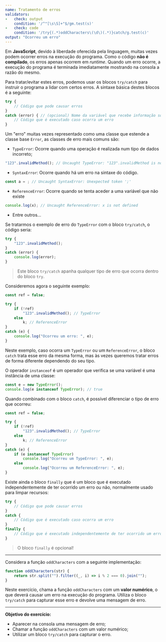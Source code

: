 ```yaml
---
name: Tratamento de erros
validators:
-   check: output
    condition: '/^"[\s\S]+"$/gm.test(s)'
-   check: code
    condition: '/try{(.*)oddCharacters\(\d\)(.*)}catch/g.test(c)'
output: "Ocorreu um erro"
---
```


Em **JavaScript**, devido à liberdade oferecida pela linguagem, muitas vezes podem ocorrer erros na execução do programa. Como o código **não é compilado**, os erros apenas ocorrem em *runtime*. Quando um erro ocorre, a execução do programa é terminada imediatamente mostrando na consola a razão do mesmo.

Para tratar/evitar estes erros, podemos usar os blocos `try/catch` para instruir o programa a lidar com certos erros. A sintaxe básica destes blocos é a seguinte:

```js
try {
    // Código que pode causar erros
}
catch (error) { // (opcional) Nome da variável que recebe informação sobre o erro
    // Código que é executado caso ocorra um erro
}
```

Um "erro" muitas vezes representado como uma classe que estende a classe base `Error`, as classes de erro mais comuns são:

- `TypeError`: Ocorre quando uma operação é realizada num tipo de dados incorreto;
```js
"123".invalidMethod(); // Uncaught TypeError: "123".invalidMethod is not a function
```
- `SyntaxError`: Ocorre quando há um erro na sintaxe do código.
```js
const a = ; // Uncaught SyntaxError: Unexpected token ';'
```
- `ReferenceError`: Ocorre quando se tenta aceder a uma variável que não existe
```js
console.log(x); // Uncaught ReferenceError: x is not defined
```
- Entre outros...

Se tratarmos o exemplo de erro do `TypeError` com o bloco `try/catch`, o código seria:

```js
try {
    "123".invalidMethod();
}
catch (error) {
    console.log(error);
}
```

> Este bloco `try/catch` apanha qualquer tipo de erro que ocorra dentro do bloco `try`.

Consideremos agora o seguinte exemplo:

```js
const ref = false;

try {
    if (!ref)
        "123".invalidMethod(); // TypeError
    else
        k; // ReferenceError
}
catch (e) {
    console.log("Ocorreu um erro: ", e);
}
```

Neste exemplo, caso ocorra um `TypeError` ou um `ReferenceError`, o bloco `catch` trata esse erro da mesma forma, mas às vezes queremos tratar erros de forma diferente dependendo do seu tipo.

O operador `instanceof` é um operador que verifica se uma variável é uma instância de uma classe:

```js
const e = new TypeError();
console.log(e instanceof TypeError); // true
```

Quando combinado com o bloco `catch`, é possível diferenciar o tipo de erro que ocorreu:

```js
const ref = false;

try {
    if (!ref)
        "123".invalidMethod(); // TypeError
    else
        k; // ReferenceError
}
catch (e) {
    if (e instanceof TypeError)
        console.log("Ocorreu um TypeError: ", e);
    else
        console.log("Ocorreu um ReferenceError: ", e);
}
```

Existe ainda o bloco `finally` que é um bloco que é executado independentemente de ter ocorrido um erro ou não, normalmente usado para limpar recursos:

```js
try {
    // Código que pode causar erros
}
catch {
    // Código que é executado caso ocorra um erro
}
finally {
    // Código que é executado independentemente de ter ocorrido um erro ou não
}
```

> O bloco `finally` é opcional!

***

Considera a função `oddCharacters` com a seguinte implementação:

```js
function oddCharacters(str) {
    return str.split("").filter((_, i) => i % 2 === 0).join("");
}
```

Neste exercício, chama a função `oddCharacters` com um **valor numérico**, o que deverá causar um erro na execução do programa. Utiliza o bloco `try/catch` para capturar esse erro e devolve uma mensagem de erro.

***

**Objetivo do exercício:**
- Aparecer na consola uma mensagem de erro;
- Chamar a função `oddCharacters` com um valor numérico;
- Utilizar um bloco `try/catch` para capturar o erro.